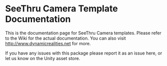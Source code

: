# SeeThru Camera Template Documentation
This is the documentation page for SeeThru Camera templates. Please refer to the Wiki for the actual documentation. You can also visit http://www.dynamicrealities.net for more.

If you have any issues with this package please report it as an issue here, or let us know on the Unity asset store.
